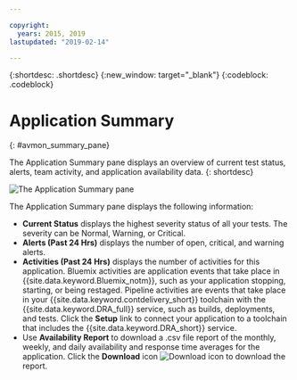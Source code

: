 ```yaml
---

copyright:
  years: 2015, 2019
lastupdated: "2019-02-14"

---
```


{:shortdesc: .shortdesc}
{:new_window: target="_blank"}
{:codeblock: .codeblock}


# Application Summary
{: #avmon_summary_pane}

The Application Summary pane displays an overview of current test status, alerts, team activity, and application availability data.
{: shortdesc}

![The Application Summary pane](images/avmon_test_summ2.png)

The Application Summary pane displays the following information:

- **Current Status** displays the highest severity status of all your tests. The severity can be Normal, Warning, or Critical.
- **Alerts (Past 24 Hrs)** displays the number of open, critical, and warning alerts.
- **Activities (Past 24 Hrs)** displays the number of activities for this application. Bluemix activities are application events that take place in {{site.data.keyword.Bluemix_notm}}, such as your application stopping, starting, or being restaged. Pipeline activities are events that take place in your {{site.data.keyword.contdelivery_short}} toolchain with the {{site.data.keyword.DRA_full}} service, such as builds, deployments, and tests. Click the **Setup** link to connect your application to a toolchain that includes the {{site.data.keyword.DRA_short}} service.
- Use **Availability Report** to download a .csv file report of the monthly, weekly, and daily availability and response time averages for the application. Click the **Download** icon ![Download icon](images/download_icn_white_smll.jpg) to download the report.
